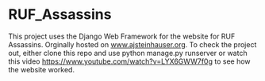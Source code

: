 # RUF_Assassins

This project uses the Django Web Framework for the website for RUF Assassins.
Orginally hosted on www.ajsteinhauser.org. To check the project out, either clone this repo and use python manage.py runserver or watch this video https://www.youtube.com/watch?v=LYX6GWW7f0g to see how the website worked.
